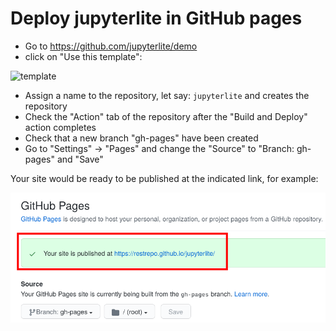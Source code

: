 # Deploy jupyterlite in GitHub pages
* Go to https://github.com/jupyterlite/demo
* click on "Use this template":

![template](https://user-images.githubusercontent.com/591645/124951037-4285d680-e013-11eb-8965-05db03d5841f.png)
* Assign a name to the repository, let say: `jupyterlite`  and creates the repository
* Check the "Action" tab of the repository after the "Build and Deploy" action completes
* Check that a new branch "gh-pages" have been created
* Go to "Settings" → "Pages" and change the "Source" to "Branch: gh-pages" and "Save"

 Your site would be ready to be published at the indicated link, for example:
 
 ![template](https://github.com/restrepo/PythonTipsAndTricks/blob/master/img/link.png)
